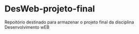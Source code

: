 # DesWeb-projeto-final
Repoitório destinado para armazenar o projeto final da disciplina Desenvolvimento wEB
